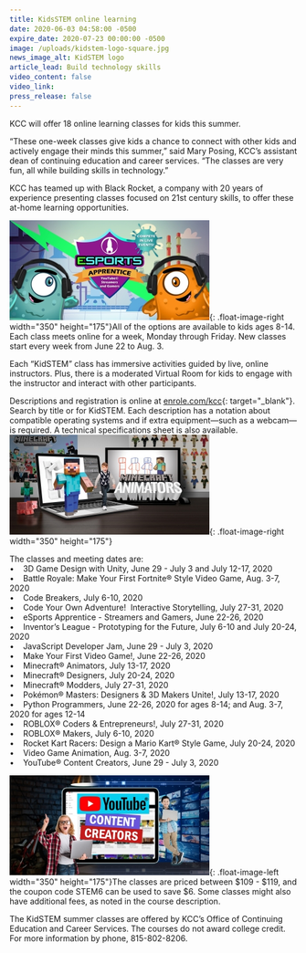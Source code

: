 ```yaml
---
title: KidsSTEM online learning
date: 2020-06-03 04:58:00 -0500
expire_date: 2020-07-23 00:00:00 -0500
image: /uploads/kidstem-logo-square.jpg
news_image_alt: KidSTEM logo
article_lead: Build technology skills
video_content: false
video_link:
press_release: false
---
```


KCC will offer 18 online learning classes for kids this summer.

“These one-week classes give kids a chance to connect with other kids and actively engage their minds this summer,” said Mary Posing, KCC’s assistant dean of continuing education and career services. “The classes are very fun, all while building skills in technology.”

KCC has teamed up with Black Rocket, a company with 20 years of experience presenting classes focused on 21st century skills, to offer these at-home learning opportunities.

![](/uploads/esports-kcc-kidstem-sm.jpg){: .float-image-right width="350" height="175"}All of the options are available to kids ages 8-14. Each class meets online for a week, Monday through Friday. New classes start every week from June 22 to Aug. 3.

Each “KidSTEM” class has immersive activities guided by live, online instructors. Plus, there is a moderated Virtual Room for kids to engage with the instructor and interact with other participants.

Descriptions and registration is online at [enrole.com/kcc](ttps://www.enrole.com/kcc/jsp/index.jsp){: target="_blank"}. Search by title or for KidSTEM. Each description has a notation about compatible operating systems and if extra equipment—such as a webcam—is required. A technical specifications sheet is also available.&nbsp;![](/uploads/minecraft-animators-kcc-kidstem-sm.jpg){: .float-image-right width="350" height="175"}

The classes and meeting dates are:<br>• &nbsp; &nbsp;3D Game Design with Unity, June 29 - July 3 and July 12-17, 2020&nbsp;<br>• &nbsp; &nbsp;Battle Royale: Make Your First Fortnite&reg; Style Video Game, Aug. 3-7, 2020<br>• &nbsp; &nbsp;Code Breakers, July 6-10, 2020<br>• &nbsp; &nbsp;Code Your Own Adventure\! &nbsp;Interactive Storytelling, July 27-31, 2020<br>• &nbsp; &nbsp;eSports Apprentice - Streamers and Gamers, June 22-26, 2020<br>• &nbsp; &nbsp;Inventor’s League - Prototyping for the Future, July 6-10 and July 20-24, 2020<br>• &nbsp; &nbsp;JavaScript Developer Jam, June 29 - July 3, 2020<br>• &nbsp; &nbsp;Make Your First Video Game\!, June 22-26, 2020<br>• &nbsp; &nbsp;Minecraft&reg; Animators, July 13-17, 2020<br>• &nbsp; &nbsp;Minecraft&reg; Designers, July 20-24, 2020<br>• &nbsp; &nbsp;Minecraft&reg; Modders, July 27-31, 2020<br>• &nbsp; &nbsp;Pok&eacute;mon&reg; Masters: Designers & 3D Makers Unite\!, July 13-17, 2020<br>• &nbsp; &nbsp;Python Programmers, June 22-26, 2020 for ages 8-14; and Aug. 3-7, 2020 for ages 12-14<br>• &nbsp; &nbsp;ROBLOX&reg; Coders & Entrepreneurs\!, July 27-31, 2020<br>• &nbsp; &nbsp;ROBLOX&reg; Makers, July 6-10, 2020&nbsp;<br>• &nbsp; &nbsp;Rocket Kart Racers: Design a Mario Kart&reg; Style Game, July 20-24, 2020<br>• &nbsp; &nbsp;Video Game Animation, Aug. 3-7, 2020<br>• &nbsp; &nbsp;YouTube&reg; Content Creators, June 29 - July 3, 2020

![](/uploads/youtube-content-creators-kcc-kidstem-sm.jpg){: .float-image-left width="350" height="175"}The classes are priced between $109 - $119, and the coupon code STEM6 can be used to save $6. Some classes might also have additional fees, as noted in the course description.

The KidSTEM summer classes are offered by KCC’s Office of Continuing Education and Career Services. The courses do not award college credit. For more information by phone, 815-802-8206.&nbsp;<br>&nbsp;